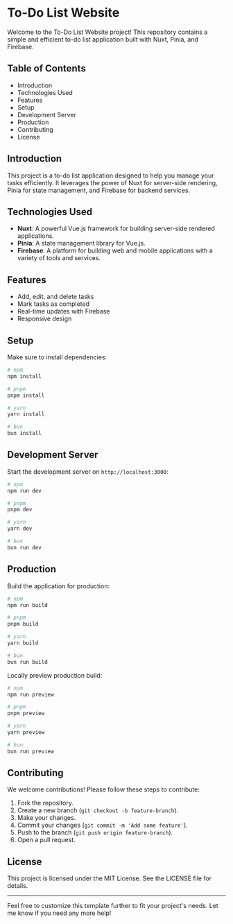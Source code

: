 # To-Do List Website

Welcome to the To-Do List Website project! This repository contains a simple and efficient to-do list application built with Nuxt, Pinia, and Firebase.

## Table of Contents
- Introduction
- Technologies Used
- Features
- Setup
- Development Server
- Production
- Contributing
- License

## Introduction
This project is a to-do list application designed to help you manage your tasks efficiently. It leverages the power of Nuxt for server-side rendering, Pinia for state management, and Firebase for backend services.

## Technologies Used
- **Nuxt**: A powerful Vue.js framework for building server-side rendered applications.
- **Pinia**: A state management library for Vue.js.
- **Firebase**: A platform for building web and mobile applications with a variety of tools and services.

## Features
- Add, edit, and delete tasks
- Mark tasks as completed
- Real-time updates with Firebase
- Responsive design

## Setup
Make sure to install dependencies:

```bash
# npm
npm install

# pnpm
pnpm install

# yarn
yarn install

# bun
bun install
```

## Development Server
Start the development server on `http://localhost:3000`:

```bash
# npm
npm run dev

# pnpm
pnpm dev

# yarn
yarn dev

# bun
bun run dev
```

## Production
Build the application for production:

```bash
# npm
npm run build

# pnpm
pnpm build

# yarn
yarn build

# bun
bun run build
```

Locally preview production build:

```bash
# npm
npm run preview

# pnpm
pnpm preview

# yarn
yarn preview

# bun
bun run preview
```

## Contributing
We welcome contributions! Please follow these steps to contribute:
1. Fork the repository.
2. Create a new branch (`git checkout -b feature-branch`).
3. Make your changes.
4. Commit your changes (`git commit -m 'Add some feature'`).
5. Push to the branch (`git push origin feature-branch`).
6. Open a pull request.

## License
This project is licensed under the MIT License. See the LICENSE file for details.

---

Feel free to customize this template further to fit your project's needs. Let me know if you need any more help!
